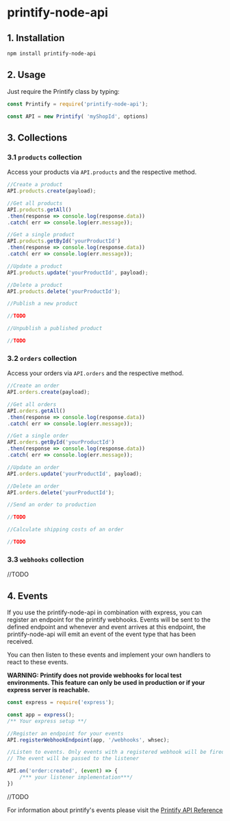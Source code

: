 # printify-node-api

## 1. Installation

```bash
npm install printify-node-api
```

## 2. Usage

Just require the Printify class by typing:

```javascript
const Printify = require('printify-node-api');

const API = new Printify( 'myShopId', options)
```

## 3. Collections

### 3.1 `products` collection

Access your products via `API.products` and the respective method.

```javascript
//Create a product
API.products.create(payload);

//Get all products
API.products.getAll()
.then(response => console.log(response.data))
.catch( err => console.log(err.message));

//Get a single product
API.products.getById('yourProductId')
.then(response => console.log(response.data))
.catch( err => console.log(err.message));

//Update a product
API.products.update('yourProductId', payload);

//Delete a product
API.products.delete('yourProductId');

//Publish a new product

//TODO 

//Unpublish a published product

//TODO
```

### 3.2 `orders` collection

Access your orders via `API.orders` and the respective method.

```javascript
//Create an order
API.orders.create(payload);

//Get all orders
API.orders.getAll()
.then(response => console.log(response.data))
.catch( err => console.log(err.message));

//Get a single order
API.orders.getById('yourProductId')
.then(response => console.log(response.data))
.catch( err => console.log(err.message));

//Update an order
API.orders.update('yourProductId', payload);

//Delete an order
API.orders.delete('yourProductId');

//Send an order to production

//TODO 

//Calculate shipping costs of an order

//TODO
```

### 3.3 `webhooks` collection

//TODO

## 4. Events

If you use the printify-node-api in combination with express, you can register an endpoint for the printify webhooks. Events will be sent to the defined endpoint and whenever and event arrives at this endpoint, the printify-node-api will emit an event of the event type that has been received.

You can then listen to these events and implement your own handlers to react to these events.

**WARNING: Printify does not provide webhooks for local test environments. This feature can only be used in production or if your express server is reachable.**

```javascript
const express = require('express');

const app = express();
/** Your express setup **/

//Register an endpoint for your events
API.registerWebhookEndpoint(app, '/webhooks', whsec);

//Listen to events. Only events with a registered webhook will be fired by printify
// The event will be passed to the listener

API.on('order:created', (event) => {
    /*** your listener implementation***/
})
```

//TODO

For information about printify's events please visit the [Printify API Reference](https://developers.printify.com/#events)
